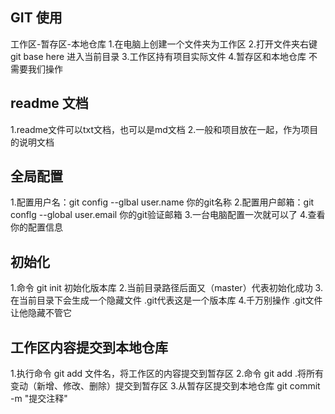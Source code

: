 ## GIT 使用
工作区-暂存区-本地仓库
1.在电脑上创建一个文件夹为工作区
2.打开文件夹右键git base here 进入当前目录
3.工作区持有项目实际文件
4.暂存区和本地仓库 不需要我们操作

## readme 文档
1.readme文件可以txt文档，也可以是md文档
2.一般和项目放在一起，作为项目的说明文档

## 全局配置
1.配置用户名：git config --glbal user.name 你的git名称
2.配置用户邮箱：git conflg --global user.email 你的git验证邮箱
3.一台电脑配置一次就可以了
4.查看你的配置信息

## 初始化
1.命令 git init 初始化版本库
2.当前目录路径后面又（master）代表初始化成功
3.在当前目录下会生成一个隐藏文件 .git代表这是一个版本库
4.千万别操作 .git文件 让他隐藏不管它

## 工作区内容提交到本地仓库
1.执行命令 git add 文件名，将工作区的内容提交到暂存区
2.命令 git add .将所有变动（新增、修改、删除）提交到暂存区
3.从暂存区提交到本地仓库 git commit -m "提交注释"
